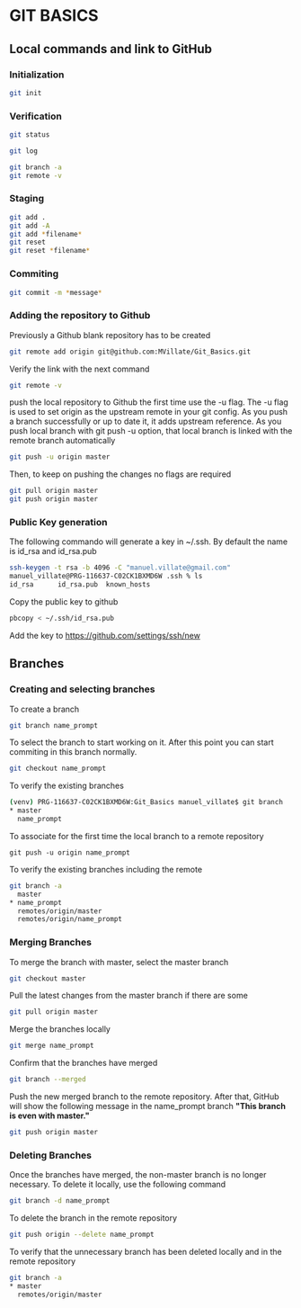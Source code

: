 # GIT BASICS

## Local commands and link to GitHub

### Initialization

```bash
git init
```

### Verification

```bash
git status
```

```bash
git log
```

```bash
git branch -a
git remote -v
```

### Staging

```bash
git add .
git add -A
git add *filename*
git reset
git reset *filename*
```

### Commiting

```bash
git commit -m *message*
```

### Adding the repository to Github

Previously a Github blank repository has to be created

```bash
git remote add origin git@github.com:MVillate/Git_Basics.git
```

Verify the link with the next command

```bash
git remote -v
```

push the local repository to Github the first time use the -u flag. The -u flag is used to set origin as the upstream remote in your git config. As you push a branch successfully or up to date it, it adds upstream reference. As you push local branch with git push -u option, that local branch is linked with the remote branch automatically

```bash
git push -u origin master
```

Then, to keep on pushing the changes no flags are required

```bash
git pull origin master
git push origin master
```

### Public Key generation

The following commando will generate a key in ~/.ssh. By default the name is id_rsa and id_rsa.pub

```bash
ssh-keygen -t rsa -b 4096 -C "manuel.villate@gmail.com"
manuel_villate@PRG-116637-C02CK1BXMD6W .ssh % ls
id_rsa		id_rsa.pub	known_hosts
```

Copy the public key to github

```bash
pbcopy < ~/.ssh/id_rsa.pub
```

Add the key to https://github.com/settings/ssh/new

## Branches

### Creating and selecting branches

To create a branch

```bash
git branch name_prompt
```

To select the branch to start working on it. After this point you can start commiting in this branch normally.

```bash
git checkout name_prompt
```

To verify the existing branches

```bash
(venv) PRG-116637-C02CK1BXMD6W:Git_Basics manuel_villate$ git branch
* master
  name_prompt
```

To associate for the first time the local branch to a remote repository
```
git push -u origin name_prompt
```

To verify the existing branches including the remote

```bash
git branch -a
  master
* name_prompt
  remotes/origin/master
  remotes/origin/name_prompt
```

### Merging Branches

To merge the branch with master, select the master branch

```bash
git checkout master
```

Pull the latest changes from the master branch if there are some

```bash
git pull origin master
```

Merge the branches locally

```bash
git merge name_prompt
```

Confirm that the branches have merged

```bash
git branch --merged
```

Push the new merged branch to the remote repository. After that, GitHub will show the following message in the name_prompt branch **"This branch is even with master."**

```bash
git push origin master
```

### Deleting Branches

Once the branches have merged, the non-master branch is no longer necessary. To delete it locally, use the following command

```bash
git branch -d name_prompt
```

To delete the branch in the remote repository

```bash
git push origin --delete name_prompt
```

To verify that the unnecessary branch has been deleted locally and in the remote repository

```bash
git branch -a
* master
  remotes/origin/master
```
